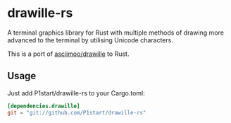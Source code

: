 drawille-rs
===========

A terminal graphics library for Rust with multiple methods of drawing more
advanced to the terminal by utilising Unicode characters.

This is a port of [asciimoo/drawille](https://github.com/asciimoo/drawille) to Rust.

Usage
-----

Just add P1start/drawille-rs to your Cargo.toml:

```toml
[dependencies.drawille]
git = "git://github.com/P1start/drawille-rs"
```
